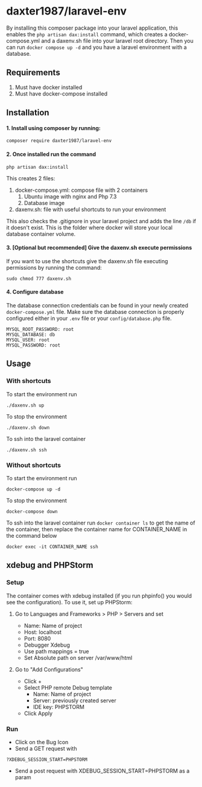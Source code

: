 # daxter1987/laravel-env

By installing this composer package into your laravel application, this enables the ``php artisan dax:install`` command, which creates a docker-compose.yml and a daxenv.sh file into your laravel root directory. Then you can run ``docker compose up -d`` and you have a laravel environment with a database.

## Requirements

1. Must have docker installed
1. Must have docker-compose installed

## Installation

#### 1. Install using composer by running:

```
composer require daxter1987/laravel-env
```

#### 2. Once installed run the command

```
php artisan dax:install
```

This creates 2 files:

1. docker-compose.yml: compose file with 2 containers
    1. Ubuntu image with nginx and Php 7.3
    1. Database image
1. daxenv.sh: file with useful shortcuts to run your environment

This also checks the .gitignore in your laravel project and adds the line ``/db`` if it doesn't exist. This is the folder where docker will store your local database container volume.

#### 3. [Optional but recommended] Give the daxenv.sh execute permissions

If you want to use the shortcuts give the daxenv.sh file executing permissions by running the command:

```
sudo chmod 777 daxenv.sh
```

#### 4. Configure database

The database connection credentials can be found in your newly created ``docker-compose.yml`` file. Make sure the database connection is properly configured either in your ``.env`` file or your ``config/database.php`` file.

```
MYSQL_ROOT_PASSWORD: root
MYSQL_DATABASE: db
MYSQL_USER: root
MYSQL_PASSWORD: root
```

## Usage

### With shortcuts

To start the environment run

```
./daxenv.sh up
```

To stop the environment

```
./daxenv.sh down
```

To ssh into the laravel container

```
./daxenv.sh ssh
```

### Without shortcuts

To start the environment run

```
docker-compose up -d
```

To stop the environment

```
docker-compose down
```

To ssh into the laravel container run ``docker container ls`` to get the name of the container, then replace the container name for CONTAINER_NAME in the command below

```
docker exec -it CONTAINER_NAME ssh
```

## xdebug and PHPStorm

### Setup

The container comes with xdebug installed (if you run phpinfo() you would see the configuration). To use it, set up PHPStorm:

1. Go to Languages and Frameworks > PHP > Servers and set
    - Name: Name of project
    - Host: localhost
    - Port: 8080
    - Debugger Xdebug
    - Use path mappings = true
    - Set Absolute path on server /var/www/html
   
1. Go to "Add Configurations"
   - Click +
   - Select PHP remote Debug template
       - Name: Name of project
       - Server: previously created server
       - IDE key: PHPSTORM
   - Click Apply
   
### Run 
- Click on the Bug Icon
- Send a GET request with 

```
?XDEBUG_SESSION_START=PHPSTORM
```

- Send a post request with XDEBUG_SESSION_START=PHPSTORM as a param
